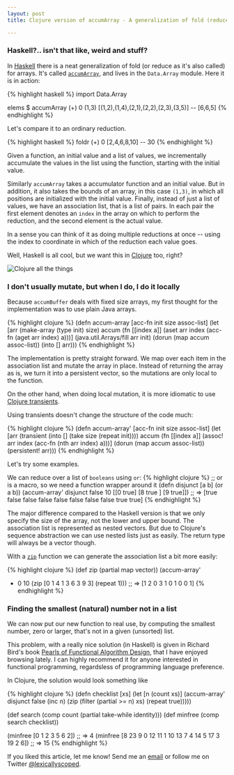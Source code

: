 ```yaml
---
layout: post
title: Clojure version of accumArray - A generalization of fold (reduce) for arrays

---
```


### Haskell?.. isn't that like, weird and stuff?

In [Haskell](http://www.haskell.org/haskellwiki/Haskell) there is a neat generalization of fold (or reduce as it's also called) for arrays. It's called [`accumArray`](http://hackage.haskell.org/package/array-0.3.0.2/docs/Data-Array.html), and lives in the `Data.Array` module. Here it is in action:

{% highlight haskell %}
import Data.Array

elems $ accumArray (+) 0 (1,3) [(1,2),(1,4),(2,1),(2,2),(2,3),(3,5)] 
-- [6,6,5]
{% endhighlight %}

Let's compare it to an ordinary reduction.

{% highlight haskell %}
foldr (+) 0 [2,4,6,8,10]
-- 30
{% endhighlight %}

Given a function, an initial value and a list of values, we incrementally accumulate the values in the list using the function, starting with the initial value.

Similarly `accumArray` takes a accumulator function and an initial value. But in addition, it also takes the bounds of an array, in this case `(1,3)`, in which all positions are initialized with the initial value.
Finally, instead of just a list of values, we have an association list, that is a list of pairs. In each pair the first element denotes an `index` in the array on which to perform the reduction, and the second element is the actual value. 

In a sense you can think of it as doing multiple reductions at once -- using the index to coordinate in which of the reduction each value goes. 


Well, Haskell is all cool, but we want this in [Clojure](http://clojure.org/) too, right?

![Clojure all the things](http://i.imgur.com/h1I7Uek.jpg)

### I don't usually mutate, but when I do, I do it locally

Because `accumBuffer` deals with fixed size arrays, my first thought for the implementation was to use plain Java arrays. 

{% highlight clojure %}
(defn accum-array
  [acc-fn init size assoc-list]
  (let [arr (make-array (type init) size)
        accum (fn [[index a]]
                (aset arr index (acc-fn (aget arr index) a)))]
    (java.util.Arrays/fill arr init)
    (dorun (map accum assoc-list))
    (into [] arr)))
{% endhighlight %}

The implementation is pretty straight forward. We map over each item in the association list and mutate the array in place. Instead of returning the array as is, we turn it into a persistent vector, so the mutations are only local to the function.

On the other hand, when doing local mutation, it is more idiomatic to use [Clojure transients](http://clojure.org/transients).

Using transients doesn't change the structure of the code much:

{% highlight clojure %}
(defn accum-array'
  [acc-fn init size assoc-list]
  (let [arr (transient (into [] (take size (repeat init))))
        accum (fn [[index a]]
                (assoc! arr index (acc-fn (nth arr index) a)))]
    (dorun (map accum assoc-list))
    (persistent! arr)))
{% endhighlight %}

Let's try some examples.

We can reduce over a list of `booleans` using `or`:
{% highlight clojure %}
;; or is a macro, so we need a function wrapper around it
(defn disjunct [a b] (or a b))
(accum-array'
 disjunct false 10
 [[0 true] [8 true ] [9 true]])
;; => [true false false false false false false false true true]
{% endhighlight %}

The major difference compared to the Haskell version is that we only specify the size of the array, not the lower and upper bound. The association list is represented as nested vectors. But due to Clojure's sequence abstraction we can use nested lists just as easily. The return type will always be a vector though.

With a [`zip`](http://hackage.haskell.org/package/base-4.6.0.1/docs/Data-List.html#g:17) function we can generate the association list a bit more easily:

{% highlight clojure %}
(def zip (partial map vector))
(accum-array'
 + 0 10
 (zip [0 1 4 1 3 6 3 9 3] (repeat 1)))
;; => [1 2 0 3 1 0 1 0 0 1]
{% endhighlight %}

### Finding the smallest (natural) number not in a list 

We can now put our new function to real use,  by computing the smallest number, zero or larger, that's not in a given (unsorted) list. 

This problem, with a really nice solution (in Haskell) is given in Richard Bird's book [Pearls of Functional Algorithm Design](http://www.amazon.com/Pearls-Functional-Algorithm-Design-Richard/dp/0521513383), that I have enjoyed browsing lately. I can highly recommend it for anyone interested in functional programming, regardsless of programming language preference.

In Clojure, the solution would look something like

{% highlight clojure %}
(defn checklist [xs]
  (let [n (count xs)]
    (accum-array' disjunct false (inc n)
                 (zip (filter (partial >= n) xs) (repeat true)))))

(def search (comp count (partial take-while identity)))
(def minfree (comp search checklist))

(minfree [0 1 2 3 5 6 2])
;; => 4
(minfree [8 23 9 0 12 11 1 10 13 7 4 14 5 17 3 19 2 6])
;; => 15
{% endhighlight %}


If you liked this article, let me know! Send me an [email](mailto:fredrik.dyrkell@gmail.com) or follow me on Twitter [@lexicallyscoped](https://twitter.com/lexicallyscoped).

